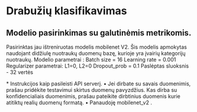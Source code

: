 <h1>Drabužių klasifikavimas</h1>
<h2>Modelio pasirinkimas su galutinėmis metrikomis.</h2>
<p> 
    Pasirinktas jau ištreniruotas modelis mobilenet V2. Šis modelis apmokytas naudojant didžiulę nuotraukų duomenų bazę,
    kurioje yra įvairių kategorijų nuotraukų.
    Modelio parametrai :
    Batch size = 16
    Learning rate = 0.001
    Regularizer parametrai: L1=0, L2=0
    Dropout_prob = 0.1
    Paslėptas sluoksnis - 32 vertės
</p>
<p>* Instrukcijos kaip pasileisti API serverį.
• Jei dirbate su savais duomenimis, prašau pridėkite testavimui skirtus duomenų
pavyzdžius. Kas dirba su konfidencialiais duomenimis, prašau pateikite dirbtinius
duomenis kurie atitiktų realių duomenų formatą.
• Panaudoję mobilenet_v2 .</p>